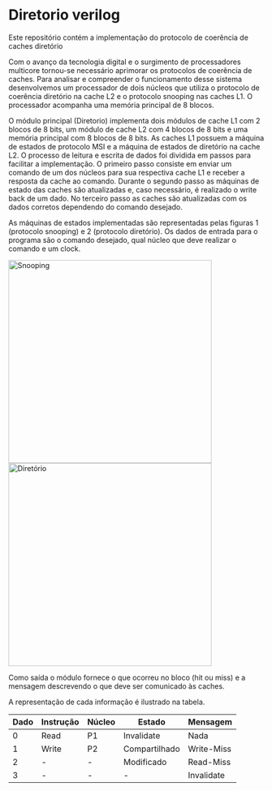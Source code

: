 # Diretorio verilog
Este repositório contém a implementação do protocolo de coerência de caches diretório

Com o avanço da tecnologia digital e o surgimento de processadores multicore tornou-se necessário aprimorar os protocolos de coerência de caches. Para analisar e compreender o funcionamento desse sistema desenvolvemos um processador de dois núcleos que utiliza o protocolo de coerência diretório na cache L2 e o protocolo snooping nas caches L1. O processador acompanha uma memória principal de 8 blocos.

O módulo principal (Diretorio) implementa dois módulos de cache L1 com 2 blocos de 8 bits, um módulo de cache L2 com 4 blocos de 8 bits e uma memória principal com 8 blocos de 8 bits. As caches L1 possuem a máquina de estados de protocolo MSI e a máquina de estados de diretório na cache L2. O processo de leitura e escrita de dados foi dividida em passos para facilitar a implementação. O primeiro passo consiste em enviar um comando de um dos núcleos para sua respectiva cache L1 e receber a resposta da cache ao comando. Durante o segundo passo as máquinas de estado das caches são atualizadas e, caso necessário, é realizado o write back de um dado. No terceiro passo as caches são atualizadas com os dados corretos dependendo do comando desejado.  

As máquinas de estados implementadas são representadas pelas figuras 1 (protocolo snooping) e 2 (protocolo diretório). Os dados de entrada para o programa são o comando desejado, qual núcleo que deve realizar o comando e um clock.

<img src="https://media.cheggcdn.com/media%2Fbad%2Fbad5ab11-6a94-473e-855e-16f03579eadf%2Fphp0bLywp.png" alt="Snooping" width="400" style="display: inline-block"/>
<img src="https://slideplayer.com/slide/5868851/19/images/11/Write-Invalidate+Write-Back+Cache+Coherence+Protocol.jpg" alt="Diretório" width="400" style="display: inline-block"/>

Como saída o módulo fornece o que ocorreu no bloco (hit ou miss) e a mensagem descrevendo o que deve ser comunicado às caches.

A representação de cada informação é ilustrado na tabela.

| Dado | Instrução | Núcleo | Estado        | Mensagem    |
|------|-----------|--------|---------------|-------------|
| 0    | Read      | P1     | Invalidate    | Nada        |
| 1    | Write     | P2     | Compartilhado | Write\-Miss |
| 2    | \-        | \-     | Modificado    | Read\-Miss  |
| 3    | \-        | \-     | \-            | Invalidate  |
